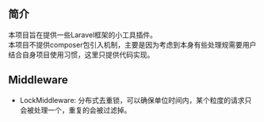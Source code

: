 ## 简介
本项目旨在提供一些Laravel框架的小工具插件。  
本项目不提供composer包引入机制，主要是因为考虑到本身有些处理规需要用户结合自身项目使用习惯，这里只提供代码实现。

## Middleware
- LockMiddleware: 分布式去重锁，可以确保单位时间内，某个粒度的请求只会被处理一个，重复的会被过滤掉。